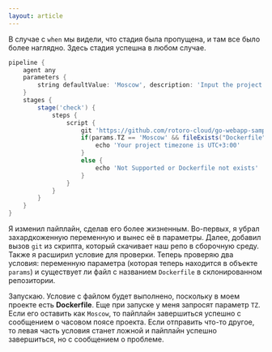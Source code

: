 ```yaml
---
layout: article
---
```

В случае с `when` мы видели, что стадия была пропущена, и там все было более наглядно. Здесь стадия успешна в любом случае.

```groovy
pipeline {
    agent any
    parameters {
        string defaultValue: 'Moscow', description: 'Input the project timezone', name: 'TZ'
    }
    stages {
        stage('check') {
            steps {
                script {
                    git 'https://github.com/rotoro-cloud/go-webapp-sample.git'
                    if(params.TZ == 'Moscow' && fileExists("Dockerfile")) {
                        echo 'Your project timezone is UTC+3:00'
                    }
                    else {
                        echo 'Not Supported or Dockerfile not exists'
                    }
                }
            }
        }
    }
}
```

Я изменил пайплайн, сделав его более жизненным. Во-первых, я убрал захардкоженную переменную и вынес её в параметры. Далее, добавил вызов `git` из скрипта, который скачивает наш репо в сборочную среду. Также я расширил условие для проверки. Теперь проверяю два условия: переменную параметра (которая теперь находится в объекте `params`) и существует ли файл с названием `Dockerfile` в склонированном репозитории.

Запускаю. Условие с файлом будет выполнено, поскольку в моем проекте есть **Dockerfile**. Еще при запуске у меня запросят параметр `TZ`. Если его оставить как `Moscow`, то пайплайн завершиться успешно с сообщением о часовом поясе проекта. Если отправить что-то другое, то левая часть условия станет ложной и пайплайн успешно завершиться, но с сообщением о проблеме.

